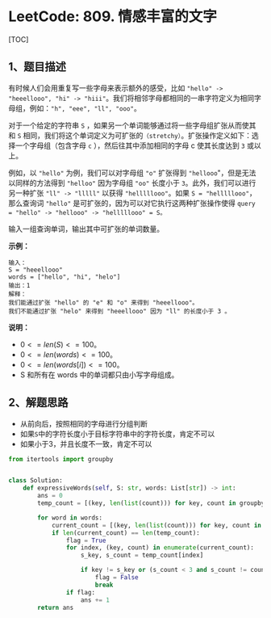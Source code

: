 # LeetCode: 809. 情感丰富的文字

[TOC]

## 1、题目描述

有时候人们会用重复写一些字母来表示额外的感受，比如 `"hello" -> "heeellooo", "hi" -> "hiii"`。我们将相邻字母都相同的一串字符定义为相同字母组，例如：`"h", "eee", "ll", "ooo"`。

对于一个给定的字符串 `S` ，如果另一个单词能够通过将一些字母组扩张从而使其和 `S` 相同，我们将这个单词定义为可扩张的`（stretchy）`。扩张操作定义如下：选择一个字母组（包含字母 `c` ），然后往其中添加相同的字母 c 使其长度达到 `3` 或以上。

例如，以 `"hello"` 为例，我们可以对字母组 `"o"` 扩张得到 `"hellooo`"，但是无法以同样的方法得到 `"helloo"` 因为字母组 `"oo"` 长度小于 `3`。此外，我们可以进行另一种扩张 `"ll" -> "lllll"` 以获得 `"helllllooo"`。如果 `S = "helllllooo"`，那么查询词 `"hello"` 是可扩张的，因为可以对它执行这两种扩张操作使得 `query = "hello" -> "hellooo" -> "helllllooo" = S。`

输入一组查询单词，输出其中可扩张的单词数量。

 

**示例：**

```
输入： 
S = "heeellooo"
words = ["hello", "hi", "helo"]
输出：1
解释：
我们能通过扩张 "hello" 的 "e" 和 "o" 来得到 "heeellooo"。
我们不能通过扩张 "helo" 来得到 "heeellooo" 因为 "ll" 的长度小于 3 。
```

**说明：**

-   $0 <= len(S) <= 100。$
-   $0 <= len(words) <= 100。$
-   $0 <= len(words[i]) <= 100。$
-   S 和所有在 words 中的单词都只由小写字母组成。



## 2、解题思路

-   从前向后，按照相同的字母进行分组判断
-   如果`S`中的字符长度小于目标字符串中的字符长度，肯定不可以
-   如果小于3，并且长度不一致，肯定不可以



```python
from itertools import groupby


class Solution:
    def expressiveWords(self, S: str, words: List[str]) -> int:
        ans = 0
        temp_count = [(key, len(list(count))) for key, count in groupby(S)]

        for word in words:
            current_count = [(key, len(list(count))) for key, count in groupby(word)]
            if len(current_count) == len(temp_count):
                flag = True
                for index, (key, count) in enumerate(current_count):
                    s_key, s_count = temp_count[index]

                    if key != s_key or (s_count < 3 and s_count != count) or (s_count < count):
                        flag = False
                        break
                if flag:
                    ans += 1
        return ans
```


